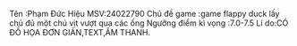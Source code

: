 Tên :Phạm Đức Hiệu
MSV:24022790
Chủ đề game :game flappy duck lấy chủ đủ một chú vịt vượt qua các ống
Ngưỡng điểm kì vọng :7.0-7.5
Lí do:CÓ ĐỒ HỌA ĐƠN GIẢN,TEXT,ÂM THANH.
